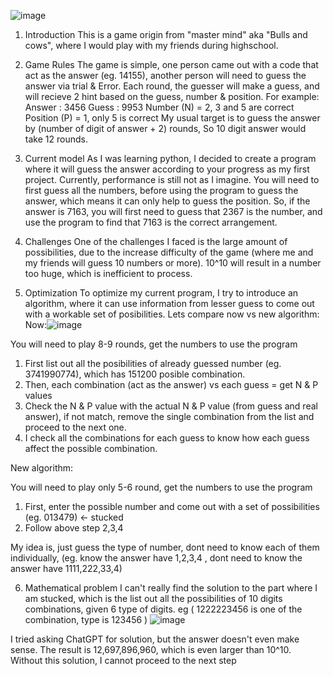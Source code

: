 ![image](https://github.com/user-attachments/assets/8843dfdf-ef03-4d5c-ac98-bd89563254ff)

1. Introduction
This is a game origin from "master mind" aka "Bulls and cows", where I would play with my friends during highschool.

2. Game Rules
The game is simple, one person came out with a code that act as the answer (eg. 14155), another person will need to guess the answer via trial & Error. Each round, the guesser will make a guess, and will recieve 2 hint based on the guess, number & position.
For example:
Answer : 3456
Guess : 9953
Number (N) = 2, 3 and 5 are correct 
Position (P) = 1, only 5 is correct 
My usual target is to guess the answer by (number of digit of answer + 2) rounds, So 10 digit answer would take 12 rounds.

3. Current model
As I was learning python, I decided to create a program where it will guess the answer according to your progress as my first project.
Currently, performance is still not as I imagine. You will need to first guess all the numbers, before using the program to guess the answer, which means it can only help to guess the position. 
So, if the answer is 7163, you will first need to guess that 2367 is the number, and use the program to find that 7163 is the correct arrangement.

4. Challenges
One of the challenges I faced is the large amount of possibilities, due to the increase difficulty of the game (where me and my friends will guess 10 numbers or more). 10^10 will result in a number too huge, which is inefficient to process.

5. Optimization
To optimize my current program, I try to introduce an algorithm, where it can use information from lesser guess to come out with a workable set of posibilities. 
Lets compare now vs new algorithm:
Now:![image](https://github.com/user-attachments/assets/a23482a5-d155-467e-a8dc-c74ac3aba674)

You will need to play 8-9 rounds, get the numbers to use the program
1. First list out all the posibilities of already guessed number (eg. 3741990774), which has 151200 posible combination.
2. Then, each combination (act as the answer) vs each guess = get N & P values
3. Check the N & P value with the actual N & P value (from guess and real answer), if not match, remove the single combination from the list and proceed to the next one.
4. I check all the combinations for each guess to know how each guess affect the possible combination.

New algorithm:

You will need to play only 5-6 round, get the numbers to use the program
1. First, enter the possible number and come out with a set of possibilities (eg. 013479) <- stucked
2. Follow above step 2,3,4

My idea is, just guess the type of number, dont need to know each of them individually, (eg. know the answer have 1,2,3,4 , dont need to know the answer have 1111,222,33,4)

6. Mathematical problem
I can't really find the solution to the part where I am stucked, which is the list out all the possibilities of 10 digits combinations, given 6 type of digits. eg ( 1222223456 is one of the combination, type is 123456 )
![image](https://github.com/user-attachments/assets/8836815d-6cf6-4705-8d29-61949436fca9)

I tried asking ChatGPT for solution, but the answer doesn't even make sense. The result is 12,697,896,960, which is even larger than 10^10. 
Without this solution, I cannot proceed to the next step




